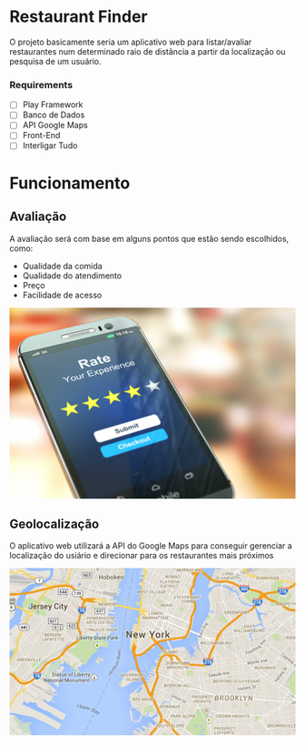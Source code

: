 # Restaurant Finder

O projeto basicamente seria um aplicativo web para listar/avaliar restaurantes num determinado raio de distância a partir da localização ou pesquisa de um usuário.

### Requirements
- [ ] Play Framework
- [ ] Banco de Dados
- [ ] API Google Maps
- [ ] Front-End
- [ ] Interligar Tudo

# Funcionamento

## Avaliação

A avaliação será com base em alguns pontos que estão sendo escolhidos, como:
- Qualidade da comida
- Qualidade do atendimento
- Preço
- Facilidade de acesso

 ![](images/Ratings.jpeg)


## Geolocalização
 O aplicativo web utilizará a API do Google Maps para conseguir gerenciar a localização do usiário e direcionar para os restaurantes mais próximos
 
 ![](images/Maps.jpeg)
